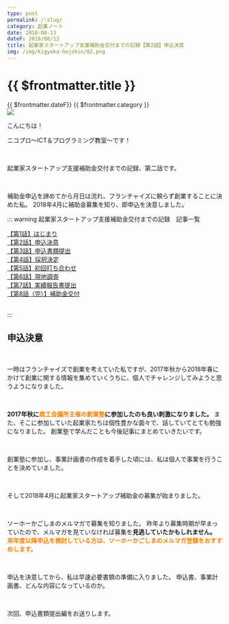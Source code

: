 ```yaml
---
type: post
permalink: /:slug/
category: 起業ノート
date: 2018-08-13
dateF: 2018/08/13
title: 起業家スタートアップ支援補助金交付までの記録【第2話】申込決意
img: /img/kigyoka-hojokin/02.png
---
```


# {{ $frontmatter.title }}

<div>
<span class="post-date">{{ $frontmatter.dateF}}</span>
<span class="post-category">{{ $frontmatter.category }}</span>
</div>

<img class="post-in-image" src="/img/kigyoka-hojokin/02.png"/>

こんにちは！

ニコプロ～ICT＆プログラミング教室～です！

<br>

起業家スタートアップ支援補助金交付までの記録、第二話です。

<br>

補助金申込を諦めてから月日は流れ、フランチャイズに頼らず創業することに決めた私。
2018年4月に補助金募集を知り、即申込を決意しました。

::: warning 起業家スタートアップ支援補助金交付までの記録　記事一覧
<br>

[【第1話】はじまり](/kigyoka-hojokin-1/)  
[【第2話】申込決意](/kigyoka-hojokin-2/)  
[【第3話】申込書類提出](/kigyoka-hojokin-3/)  
[【第4話】採択決定](/kigyoka-hojokin-4/)  
[【第5話】初回打ち合わせ](/kigyoka-hojokin-5/)  
[【第6話】現地調査](/kigyoka-hojokin-6/)  
[【第7話】実績報告書提出](/kigyoka-hojokin-7/)  
[【第8話（完）】補助金交付](/kigyoka-hojokin-8/)  

<br>
:::

## 申込決意
<br>

一時はフランチャイズで創業を考えていた私ですが、2017年秋から2018年春にかけて創業に関する情報を集めていくうちに、個人でチャレンジしてみようと思うようになりました。

<br>

**2017年秋に<font color="#ff8000">商工会議所主催の創業塾</font>に参加したのも良い刺激になりました。**
また、そこに参加していた起業家たちは個性豊かな面々で、話していてとても勉強になりました。
創業塾で学んだことも今後記事にまとめていきたいです。

<br>

創業塾に参加し、事業計画書の作成を着手した頃には、私は個人で事業を行うことを決めていました。

<br>

そして2018年4月に起業家スタートアップ補助金の募集が始まりました。

<br>

ソーホーかごしまのメルマガで募集を知りました。
昨年より募集時期が早まっていたので、メルマガを見ていなければ募集を**見逃していたかもしれません。**
**<font color="#ff8000">来年度以降申込を検討している方は、ソーホーかごしまのメルマガ登録をおすすめします。</font>**

<br>

申込を決意してから、私は早速必要書類の準備に入りました。
申込書、事業計画書、どんな内容になっているのか。

<br>

次回、申込書類提出編をお送りします。
